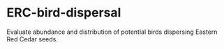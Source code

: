 # ERC-bird-dispersal
Evaluate abundance and distribution of potential birds dispersing Eastern Red Cedar seeds.
